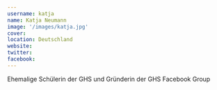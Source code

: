 ```yaml
---
username: katja
name: Katja Neumann
image: '/images/katja.jpg'
cover:
location: Deutschland
website: 
twitter: 
facebook: 
---
```

Ehemalige Schülerin der GHS und Gründerin der GHS Facebook Group